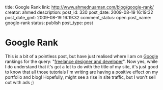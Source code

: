 title: Google Rank
link: http://www.ahmednuaman.com/blog/google-rank/
creator: ahmed
description: 
post_id: 330
post_date: 2009-08-19 16:19:32
post_date_gmt: 2009-08-19 16:19:32
comment_status: open
post_name: google-rank
status: publish
post_type: post

# Google Rank

This is a bit of a pointless post, but have just realised where I am on [Google](http://google.com) rankings for the query: "[freelance designer and developer](http://lmgtfy.com/?q=freelance+designer+and+developer)". Now yes, while I do understand that it's got a lot to do with the title of my site, it's just good to know that all those tutorials I'm writing are having a positive effect on my portfolio and blog! Hopefully, might see a rise in site traffic, but I won't sell out with ads ;)